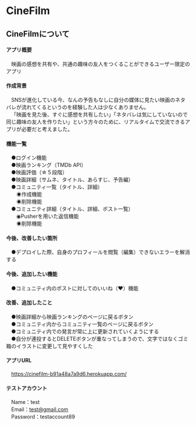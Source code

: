 # CineFilm

## CineFilmについて

#### アプリ概要<br />
&emsp;映画の感想を共有や、共通の趣味の友人をつくることができるユーザー限定のアプリ

#### 作成背景<br />
&emsp;SNSが進化している今、なんの予告もなしに自分の媒体に見たい映画のネタバレが流れてくるというのを経験した人は少なくありません。<br />
&emsp;「映画を見た後、すぐに感想を共有したい」「ネタバレは気にしていないので同じ趣味の友人を作りたい」という方々のために、リアルタイムで交流できるアプリが必要だと考えました。

#### 機能一覧<br />
&emsp;●ログイン機能<br />
&emsp;●映画ランキング（TMDb API）<br />
&emsp;●映画評価（☆５段階）<br />
&emsp;●映画詳細（サムネ、タイトル、あらすじ、予告編）<br />
&emsp;●コミュニティ一覧（タイトル、詳細）<br />
&emsp;&emsp;◉作成機能<br />
&emsp;&emsp;◉削除機能<br />
&emsp;●コミュニティ詳細（タイトル、詳細、ポスト一覧）<br />
&emsp;&emsp;◉Pusherを用いた返信機能<br />
&emsp;&emsp;◉削除機能

#### 今後、改善したい箇所
&emsp;●デプロイした際、自身のプロフィールを閲覧（編集）できないエラーを解消する

#### 今後、追加したい機能
&emsp;●コミュニティ内のポストに対してのいいね（♥）機能<br />

#### 改善、追加したこと
&emsp;●映画詳細から映画ランキングのページに戻るボタン<br />
&emsp;●コミュニティ内からコミュニティ一覧のページに戻るボタン<br />
&emsp;●コミュニティ内での発言が常に上に更新されていくようにする<br />
&emsp;●自分が連投するとDELETEボタンが重なってしまうので、文字ではなくゴミ箱のイラストに変更して見やすくした

#### アプリURL<br />
&emsp;https://cinefilm-b91a48a7a9d6.herokuapp.com/<br />

#### テストアカウント<br />
&emsp;Name：test<br />
&emsp;Email：test@gmail.com<br />
&emsp;Password：testaccount89
